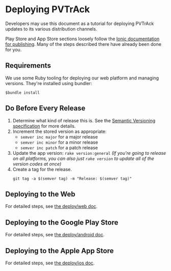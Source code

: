# Deploying PVTrAck

Developers may use this document as a tutorial for deploying PVTrAck updates to
its various distribution channels.

Play Store and App Store sections loosely follow the
[Ionic documentation for publishing](http://ionicframework.com/docs/guide/publishing.html).
Many of the steps described there have already been done for you.

## Requirements

We use some Ruby tooling for deploying our web platform and managing versions.
They're installed using bundler:

```
$bundle install
```

## Do Before Every Release

1.  Determine what kind of release this is. See the
    [Semantic Versioning specification](https://semver.org/) for more details.
2.  Increment the stored version as appropriate:
    * `semver inc major` for a major release
    * `semver inc minor` for a minor release
    * `semver inc patch` for a patch release
3.  Update the app version: `rake version:general` _(If you're going to release
    on all platforms, you can also just `rake version` to update all of the
    version codes at once)_
3.  Create a tag for the release.
    ```
    git tag -a $(semver tag) -m "Release: $(semver tag)"
    ```


## Deploying to the Web

For detailed steps, see [the deploy/web doc](web.md).

## Deploying to the Google Play Store

For detailed steps, see [the deploy/android doc](android.md).


## Deploying to the Apple App Store

For detailed steps, see [the deploy/ios doc](ios.md).
